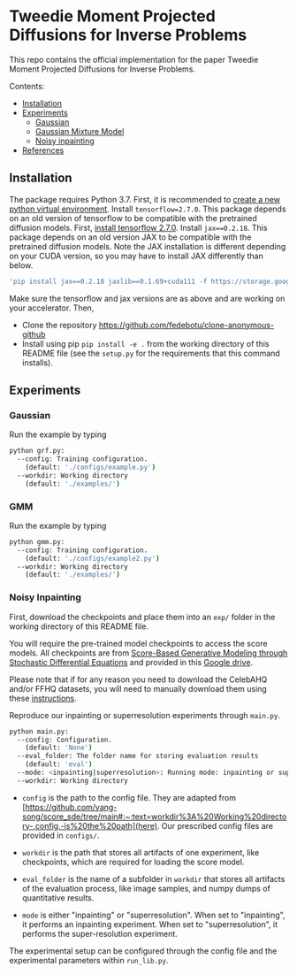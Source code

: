 Tweedie Moment Projected Diffusions for Inverse Problems
========================================================
This repo contains the official implementation for the paper Tweedie Moment Projected Diffusions for Inverse Problems.

Contents:
- [Installation](#installation)
- [Experiments](#experiments)
    - [Gaussian](#gaussian)
    - [Gaussian Mixture Model](#gmm)
    - [Noisy inpainting](#noisy-inpainting)
- [References](#references)

## Installation
The package requires Python 3.7. First, it is recommended to [create a new python virtual environment](https://conda.io/projects/conda/en/latest/user-guide/tasks/manage-environments.html#creating-an-environment-with-commands). 
Install `tensorflow=2.7.0`. This package depends on an old version of tensorflow to be compatible with the pretrained diffusion models. First, [install tensorflow 2.7.0](https://www.tensorflow.org/install/pip).
Install `jax==0.2.18`. This package depends on an old version JAX to be compatible with the pretrained diffusion models. Note the JAX installation is different depending on your CUDA version, so you may have to install JAX differently than below.
```sh
'pip install jax==0.2.18 jaxlib==0.1.69+cuda111 -f https://storage.googleapis.com/jax-releases/jax_cuda_releases.html',
```
Make sure the tensorflow and jax versions are as above and are working on your accelerator. Then,
- Clone the repository https://github.com/fedebotu/clone-anonymous-github
- Install using pip `pip install -e .` from the working directory of this README file (see the `setup.py` for the requirements that this command installs).

## Experiments

### Gaussian
Run the example by typing 
```sh
python grf.py:
  --config: Training configuration.
    (default: './configs/example.py')
  --workdir: Working directory
    (default: './examples/')
```

### GMM
Run the example by typing 
```sh
python gmm.py:
  --config: Training configuration.
    (default: './configs/example2.py')
  --workdir: Working directory
    (default: './examples/')
```

### Noisy Inpainting

First, download the checkpoints and place them into an `exp/` folder in the working directory of this README file.

You will require the pre-trained model checkpoints to access the score models. All checkpoints are from [Score-Based Generative Modeling through Stochastic Differential Equations](https://github.com/yang-song/score_sde/blob/main/README.md) and provided in this [Google drive](https://drive.google.com/drive/folders/1RAG8qpOTURkrqXKwdAR1d6cU9rwoQYnH).

Please note that if for any reason you need to download the CelebAHQ and/or FFHQ datasets, you will need to manually download them using these [instructions](https://github.com/tkarras/progressive_growing_of_gans#preparing-datasets-for-training). 

Reproduce our inpainting or superresolution experiments through `main.py`.
```sh
python main.py:
  --config: Configuration.
    (default: 'None')
  --eval_folder: The folder name for storing evaluation results
    (default: 'eval')
  --mode: <inpainting|superresolution>: Running mode: inpainting or superresolution
  --workdir: Working directory
```

* `config` is the path to the config file. They are adapted from [https://github.com/yang-song/score_sde/tree/main#:~:text=workdir%3A%20Working%20directory-,config,-is%20the%20path](here). Our prescribed config files are provided in `configs/`.

*  `workdir` is the path that stores all artifacts of one experiment, like checkpoints, which are required for loading the score model.

* `eval_folder` is the name of a subfolder in `workdir` that stores all artifacts of the evaluation process, like image samples, and numpy dumps of quantitative results.

* `mode` is either "inpainting" or "superresolution". When set to "inpainting", it performs an inpainting experiment. When set to "superresolution", it performs the super-resolution experiment.

The experimental setup can be configured through the config file and the experimental parameters within `run_lib.py`.

